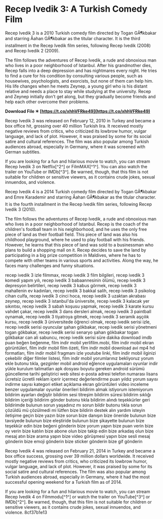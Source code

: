 
 
# Recep Ivedik 3: A Turkish Comedy Film
 
Recep Ivedik 3 is a 2010 Turkish comedy film directed by Togan GÃ¶kbakar and starring Åahan GÃ¶kbakar as the titular character. It is the third installment in the Recep Ivedik film series, following Recep Ivedik (2008) and Recep Ivedik 2 (2009).
 
The film follows the adventures of Recep Ivedik, a rude and obnoxious man who lives in a poor neighborhood of Istanbul. After his grandmother dies, Recep falls into a deep depression and has nightmares every night. He tries to find a cure for his condition by consulting various people, such as housewives, psychologists, and exorcists, but none of them can help him. His life changes when he meets Zeynep, a young girl who is his distant relative and needs a place to stay while studying at the university. Recep and Zeynep initially don't get along, but they gradually become friends and help each other overcome their problems.
 
**Download File ✶ [https://t.co/xhhVFRke49](https://t.co/xhhVFRke49)**


 
Recep Ivedik 3 was released on February 12, 2010 in Turkey and became a box office hit, grossing over 40 million Turkish lira. It received mostly negative reviews from critics, who criticized its lowbrow humor, vulgar language, and lack of plot. However, it was praised by some for its social satire and cultural references. The film was also popular among Turkish audiences abroad, especially in Germany, where it was screened with German subtitles.
 
If you are looking for a fun and hilarious movie to watch, you can stream Recep Ivedik 3 on Netflix[^2^] or FilmMAX[^1^]. You can also watch the trailer on YouTube or IMDb[^3^]. Be warned, though, that this film is not suitable for children or sensitive viewers, as it contains crude jokes, sexual innuendos, and violence.

Recep Ivedik 4 is a 2014 Turkish comedy film directed by Togan GÃ¶kbakar and Emre Karademir and starring Åahan GÃ¶kbakar as the titular character. It is the fourth installment in the Recep Ivedik film series, following Recep Ivedik 3 (2010).
 
The film follows the adventures of Recep Ivedik, a rude and obnoxious man who lives in a poor neighborhood of Istanbul. Recep is the coach of the children's football team in his neighborhood, and he uses the only free piece of land as their football field. This piece of land was also his childhood playground, where he used to play football with his friends. However, he learns that this piece of land was sold to a businessman who plans to build a shopping mall on it. Recep decides to save the land by participating in a big prize competition in Maldives, where he has to compete with other teams in various sports and activities. Along the way, he faces many challenges and funny situations.
 
recep ivedik 3 izle filmmax,  recep ivedik 3 film bilgileri,  recep ivedik 3 komedi yapım yılı,  recep ivedik 3 babaannesinin ölümü,  recep ivedik 3 depresyon belirtileri,  recep ivedik 3 kabus görmek,  recep ivedik 3 mahallenin ev kadınları,  recep ivedik 3 bakkal salih,  recep ivedik 3 psikolog cihan culfa,  recep ivedik 3 cinci hoca,  recep ivedik 3 uzaktan akrabası zeynep,  recep ivedik 3 istanbul'da üniversite,  recep ivedik 3 kalacak yer sıkıntısı,  recep ivedik 3 sabah koşusu yapmak,  recep ivedik 3 karate kursu vahdet çakar,  recep ivedik 3 dans dersleri almak,  recep ivedik 3 paintball oynamak,  recep ivedik 3 tiyatroya gitmek,  recep ivedik 3 seramik aşçılık kursu,  recep ivedik 3 üniversitede öğrenci olmak,  recep ivedik serisi izle,  recep ivedik serisi oyuncular şahan gökbakar,  recep ivedik serisi yönetmeni togan gökbakar,  recep ivedik serisi senaryo şahan gökbakar togan gökbakar can ali sabuncu,  recep ivedik serisi süre dakika download imdb puan beğen beğenme,  film indir mobil yerlifilm.mobi,  film indir mobil ekran görüntüleri,  film indir mobil film özeti,  film indir mobil download avi mp4 hd formatları,  film indir mobil fragmanı izle youtube linki,  film indir mobil ilginizi çekebilir diğer filmler listesi,  film indir mobil yorumlarınız bekliyoruz yorum ekle butonu tıkla,  gezginler mobil android eğlence uygulamaları oyunlar indir yükle kurulum talimatları apk dosyası boyutu gereken android sürümü güncelleme tarihi geliştirici web sitesi e-posta adresi telefon numarası lisans ücretsiz ücretli reklam içerir içermez değerlendirme puan yıldız yorum sayısı indirme sayısı kategori etiket açıklama ekran görüntüleri video inceleme benzer uygulamalar oyunlar önerileri bildirim almak istiyorum istemiyorum bildirim ayarları değiştir bildirim sesi titreşim bildirim süresi bildirim sıklığı bildirim içeriği bildirim gönder butonu tıkla bildirim alındı teşekkürler geri bildirimde bulunun sorun yaşadınız mı sorun bildir butonu tıkla sorun çözüldü mü çözülmedi mi lütfen bize bildirin destek alın yardım isteyin iletişime geçin bize yazın bize sorun bize danışın bize öneride bulunun bize tavsiyede bulunun bize eleştiride bulunun bize şikayette bulunun bize teşekkür edin bize beğeni gönderin bize yorum yapın bize puan verin bize oy verin bize katılın bize abone olun bize takip edin bize arkadaş olun bize mesaj atın bize arama yapın bize video görüşmesi yapın bize sesli mesaj gönderin bize emoji gönderin bize sticker gönderin bize gif gönderin
 
Recep Ivedik 4 was released on February 21, 2014 in Turkey and became a box office success, grossing over 39 million dollars worldwide. It received mostly negative reviews from critics, who criticized its lowbrow humor, vulgar language, and lack of plot. However, it was praised by some for its social satire and cultural references. The film was also popular among Turkish audiences abroad, especially in Germany, where it had the most successful opening weekend for a Turkish film as of 2014.
 
If you are looking for a fun and hilarious movie to watch, you can stream Recep Ivedik 4 on Filmmodu[^1^] or watch the trailer on YouTube[^3^] or IMDb[^2^]. Be warned, though, that this film is not suitable for children or sensitive viewers, as it contains crude jokes, sexual innuendos, and violence.
 8cf37b1e13
 

